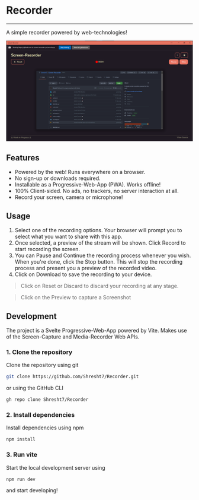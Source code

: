 # Recorder
-----------------

A simple recorder powered by web-technologies!

![screenshot](screenshot.png)

## Features

- Powered by the web! Runs everywhere on a browser.
- No sign-up or downloads required.
- Installable as a Progressive-Web-App (PWA). Works offline!
- 100% Client-sided. No ads, no trackers, no server interaction at all.
- Record your screen, camera or microphone!

## Usage

1. Select one of the recording options. Your browser will prompt you to select what you want to share with this app.
2. Once selected, a preview of the stream will be shown. Click Record to start recording the screen.
3. You can Pause and Continue the recording process whenever you wish. When you're done, click the Stop button. This will stop the recording process and present you a preview of the recorded video.
4. Click on Download to save the recording to your device.

> Click on Reset or Discard to discard your recording at any stage.

> Click on the Preview to capture a Screenshot

## Development

The project is a Svelte Progressive-Web-App powered by Vite. Makes use of the Screen-Capture and Media-Recorder Web APIs.

### 1. Clone the repository

Clone the repository using git

```sh
git clone https://github.com/Shresht7/Recorder.git
```

or using the GitHub CLI

```sh
gh repo clone Shresht7/Recorder
```

### 2. Install dependencies

Install dependencies using npm

```sh
npm install
```

### 3. Run vite

Start the local development server using

```sh
npm run dev
```

and start developing!